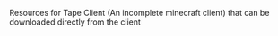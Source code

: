 Resources for Tape Client (An incomplete minecraft client) that can be downloaded directly from the client
